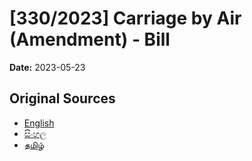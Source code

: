 # [330/2023] Carriage by Air (Amendment) - Bill

**Date:** 2023-05-23

## Original Sources

- [English](https://documents.gov.lk/view/bills/2023/5/330-2023_E.pdf)
- [සිංහල](https://documents.gov.lk/view/bills/2023/5/330-2023_S.pdf)
- [தமிழ்](https://documents.gov.lk/view/bills/2023/5/330-2023_T.pdf)
